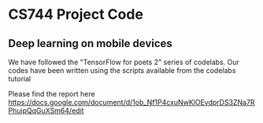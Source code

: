 # CS744 Project Code
## Deep learning on mobile devices

We have followed the "TensorFlow for poets 2" series of codelabs. Our codes have been written using the scripts available from the codelabs tutorial

Please find the report here https://docs.google.com/document/d/1ob_Nf1P4cxuNwKlOEvdprDS3ZNa7RPhuipQqGuXSm64/edit

